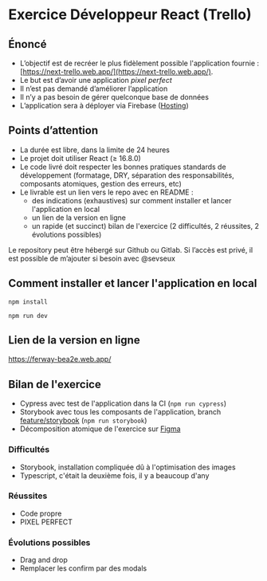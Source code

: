 # Exercice Développeur React (Trello)

## Énoncé

- L’objectif est de recréer le plus fidèlement possible l'application fournie : [https://next-trello.web.app/](https://next-trello.web.app/).
- Le but est d’avoir une application _pixel perfect_
- Il n’est pas demandé d’améliorer l’application
- Il n’y a pas besoin de gérer quelconque base de données
- L’application sera à déployer via Firebase ([Hosting](https://firebase.google.com/products/hosting))

## Points d’attention

- La durée est libre, dans la limite de 24 heures
- Le projet doit utiliser React (≥ 16.8.0)
- Le code livré doit respecter les bonnes pratiques standards de développement (formatage, DRY, séparation des responsabilités, composants atomiques, gestion des erreurs, etc)
- Le livrable est un lien vers le repo avec en README :
  - des indications (exhaustives) sur comment installer et lancer l'application en local
  - un lien de la version en ligne
  - un rapide (et succinct) bilan de l'exercice (2 difficultés, 2 réussites, 2 évolutions possibles)

Le repository peut être hébergé sur Github ou Gitlab. Si l’accès est privé, il est possible de m’ajouter si besoin avec @sevseux

## Comment installer et lancer l'application en local

```
npm install 
```
```
npm run dev
```

## Lien de la version en ligne

https://ferway-bea2e.web.app/

## Bilan de l'exercice

- Cypress avec test de l'application dans la CI (`npm run cypress`)
- Storybook avec tous les composants de l'application, branch [feature/storybook](https://github.com/Ayce45/ferway-trello/tree/feature/storybook) (`npm run storybook`)
- Décomposition atomique de l'exercice sur [Figma](https://www.figma.com/file/hMCt82dPx92iJXznWPkQdx/Exercice-D%C3%A9veloppeur-React-(Trello)?node-id=0%3A1)

### Difficultés

- Storybook, installation compliquée dû à l'optimisation des images
- Typescript, c'était la deuxième fois, il y a beaucoup d'any

### Réussites

- Code propre
- PIXEL PERFECT

### Évolutions possibles

- Drag and drop
- Remplacer les confirm par des modals
